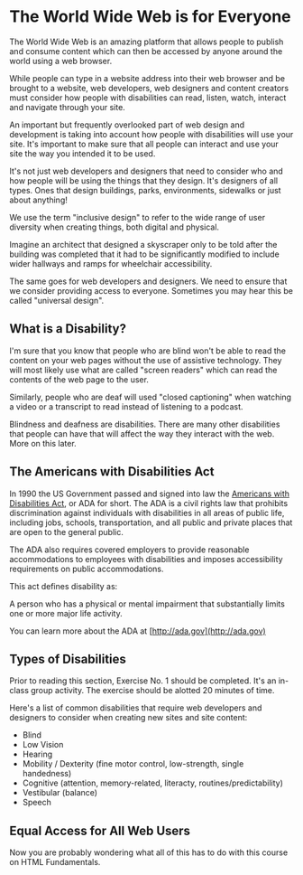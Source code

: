 # The World Wide Web is for Everyone

The World Wide Web is an amazing platform that allows people to publish and consume content which can then be accessed by anyone around the world using a web browser.

While people can type in a website address into their web browser and be brought to a website, web developers, web designers and content creators must consider how people with disabilities can read, listen, watch, interact and navigate through your site.

An important but frequently overlooked part of web design and development is taking into account how people with disabilities will use your site. It's important to make sure that all people can interact and use your site the way you intended it to be used.

It's not just web developers and designers that need to consider who and how people will be using the things that they design. It's designers of all types. Ones that design buildings, parks, environments, sidewalks or just about anything! 

We use the term "inclusive design" to refer to the wide range of user diversity when creating things, both digital and physical.

Imagine an architect that designed a skyscraper only to be told after the building was completed that it had to be significantly modified to include wider hallways and ramps for wheelchair accessibility.

The same goes for web developers and designers. We need to ensure that we consider providing access to everyone. Sometimes you may hear this be called "universal design".  

## What is a Disability?

I'm sure that you know that people who are blind won't be able to read the content on your web pages without the use of assistive technology. They will most likely use what are called "screen readers" which can read the contents of the web page to the user. 

Similarly, people who are deaf will used "closed captioning" when watching a video or a transcript to read instead of listening to a podcast.

Blindness and deafness are disabilities. There are many other disabilities that people can have that will affect the way they interact with the web. More on this later.

## The Americans with Disabilities Act

In 1990 the US Government passed and signed into law the [Americans with Disabilities Act](https://en.wikipedia.org/wiki/Americans_with_Disabilities_Act_of_1990), or ADA for short. The ADA is a civil rights law that prohibits discrimination against individuals with disabilities in all areas of public life, including jobs, schools, transportation, and all public and private places that are open to the general public.

The ADA also requires covered employers to provide reasonable accommodations to employees with disabilities and imposes accessibility requirements on public accommodations.

This act defines disability as:

A person who has a physical or mental impairment that substantially limits one or more major life activity.

You can learn more about the ADA at [http://ada.gov](http://ada.gov)

## Types of Disabilities

Prior to reading this section, Exercise No. 1 should be completed. It's an in-class group activity. The exercise should be alotted 20 minutes of time.

Here's a list of common disabilities that require web developers and designers to consider when creating new sites and site content:

- Blind
- Low Vision
- Hearing
- Mobility / Dexterity (fine motor control, low-strength, single handedness)
- Cognitive (attention, memory-related, literacty, routines/predictability)
- Vestibular (balance)
- Speech

## Equal Access for All Web Users

Now you are probably wondering what all of this has to do with this course on HTML Fundamentals. 

